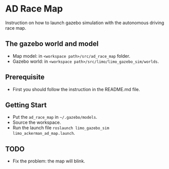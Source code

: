 # AD Race Map
Instruction on how to launch gazebo simulation with the autonomous driving race map.

## The gazebo world and model
* Map model: in ```<workspace path>/src/ad_race_map``` folder. 
* Gazebo world: in ```<workspace path>/src/limo/limo_gazebo_sim/worlds```.

## Prerequisite
* First you should follow the instruction in the README.md file.

## Getting Start
* Put the ```ad_race_map``` in ```~/.gazebo/models```.
* Source the workspace.
* Run the launch file ```roslaunch limo_gazebo_sim limo_ackerman_ad_map.launch```.

## TODO
* Fix the problem: the map will blink.

